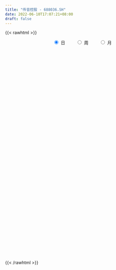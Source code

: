 ```yaml
---
title: "传音控股 - 688036.SH"
date: 2022-06-10T17:07:21+08:00
draft: false
---
```

{{< rawhtml >}}
    <div style="text-align: center">
        <label style="padding: 1rem;"><input style="margin-right: .5rem" type="radio" name="period" value="D" checked onclick="period_change(this)">日</label>
        <label style="padding: 1rem;"><input style="margin-right: .5rem" type="radio" name="period" value="W" onclick="period_change(this)">周</label>
        <label style="padding: 1rem;"><input style="margin-right: .5rem" type="radio" name="period" value="M" onclick="period_change(this)">月</label>
    </div>
    <div id="chart" style="height: 700px;"></div> 
    <script type="text/javascript">
        const D_v = [47363.56,30079.9,30883.66,30792.72,31730.46,27107.81,24083.86,39162.7,33456.62,27834.46,42386.45,78938.24,81482.48,94379.57,48024.28,46254.49,58816.42,36823.75,36920.59,74161.04,53949.15,29867.72,37811.48,62109.39,74662.02,68774.78,35077.62,43748.01,56751.76,44533.56,47951.21,53698.12,68654.54,56236.88,40958.2,31030.68,51072.81,65902.88,45884.04,50174.93,30133.36,41748.04,43965.98,53102.57,55805.41,54515.85,40709.91,26834.45,24958.51,26440.19,24046.53,39516.45,34043.17,40037.63,26807.56,54203.15,22894.88,39187.38,45211.93,16161.19,20170.76,15040.84,13759.25,12807.05,18932.2,18298.57,22418.82,16905.0,24142.18,31410.54,22236.91,23684.23,35474.31,39261.3,16657.26,15305.44,11795.38,17217.02,18834.3,33700.67,14515.69,24946.86,21654.26,20265.09,20853.77,17676.17,11584.55,16793.76,23650.35,17869.28,16143.61,12175.32,22645.52,32331.09,36164.26,30444.95,26086.9,19070.87,15137.69,16519.56,28006.05,28465.4,18044.39,12962.59,20426.82,16611.94,54763.0,110124.34,88299.82,63093.67,57353.45,40847.9,43629.68,44120.61,24441.67,51089.41,37269.5,39596.63,24913.69,45754.41,61454.64,42233.04,46270.35,53201.8,49248.85,49302.8,40514.73,40879.92,32947.67,37706.6,31924.77,45179.99,54684.21,23654.25,30237.96,43733.12,42103.39,34154.12,31852.05,41006.75,36582.42,36893.62,29037.62,29522.86,29124.65,39200.18,45355.16,34115.68,23296.62,31176.13,36237.19,23780.03,47184.65,55793.52,67414.05,58210.51,50376.02,61038.85,46099.18,41242.42,24841.79,28914.13,43301.97,34939.48,32611.19,30547.33,47450.3,47777.62,36313.41,39551.87,32494.23,32477.26,26012.65,46802.47,50616.62,33180.3,30308.83,28512.29,51164.85,26489.65,40327.48,55718.43,34229.15,30920.03,63305.26,36157.47,41772.94,26787.75,42412.95,33882.57,25914.88,35643.33,35255.02,50387.1,38428.27,41157.08,48586.0,42025.62,30703.5,34867.33,30395.72,30846.2,24278.32,31000.94,26891.71,15824.13,26349.46,19829.4,25172.38,21626.96,29376.55,40770.97,27749.06,25351.41,18471.63,27104.68,64200.75,59289.94,44220.64,16087.1,21167.69,13136.39,20403.48,20100.3,19324.7,52980.13,53794.78,32633.92,34185.38,40611.74,60825.93,39954.71,26015.44,39684.0,46915.02,34686.65,25050.94,14229.84,13084.08,17524.13,19705.61,15502.56,17106.0,34834.72,21080.8,33837.97,31998.08,17107.5,27105.64,45160.18,41123.67,34565.85,22202.71,18676.03,26254.84,30180.73,29499.52,32233.16,33466.31,32402.39,56721.49,31640.53,38619.71,53864.14,47393.22,32040.5,40653.95,48006.76,40189.99,54880.71,35526.07,29416.85,43508.68,57761.73,41030.1,31706.12,31697.63,42588.45,38525.82,80502.88,39302.93,29258.26,29817.11,25014.65,21717.32,18813.88,43518.59,52112.93,43218.87,61440.54,51684.09,29925.39,32487.47,29544.28,38317.06,32690.01,41326.07,22449.9,31482.28,40804.72,27116.55,22426.47,20671.0,21265.21,26039.25,29272.14,20653.94,17155.54,30635.15,28971.93,23228.48,49399.13,65649.29,23616.74,27427.13,33471.08,25803.44,18252.56,20629.88,21253.98,23770.63,25342.17,33499.07,28541.88,27414.19,29033.72,24319.56,42938.92,25047.42,11993.53,22849.77,31921.49,21430.64,15137.62,19795.9,35208.11,16524.56,39654.43,25065.24,14215.04,11243.98,17992.28,22160.96,16457.96,16802.12,13658.87,22835.22,57022.87,48755.13,29376.58,15827.9,24548.28,26145.33,20829.65,19817.67,21500.88,14899.9,17108.79,17731.43,19483.11,19328.51,42052.41,14783.18,29316.07,49686.86,32699.81,29858.97,42572.31,28454.31,25965.18,17747.85,15218.82,35916.86,60790.68,23343.61,16073.64,25179.4,19537.3,13531.35,25736.07,29640.81,43221.04,35026.05,18855.21,19122.1,15916.32,26915.03,21220.85,24500.8,34099.44,15946.6,14687.95,12576.75,14132.41,26844.41,17465.33,14792.45,20808.9,18047.49,22540.46,31261.81,21027.14,81692.12,40300.27,17735.24,23327.72,28629.52,33405.96,16503.38,33735.51,20577.95,21778.0,19730.95,25213.37,33083.74,20304.71,16725.72,17861.01,31041.95,28619.29,21799.51,17370.99,14308.57,12523.12,10386.91,13252.26,14110.82,14196.79,19698.59,16338.86,36062.1,22111.08,13869.85,15707.45,9624.19,12019.88,10409.03,23239.25,44237.94,26338.59,22572.21,20112.32,62842.62,45229.95,43105.25,32020.18,28459.79,30021.08,29088.19,23580.46,19009.1,15257.83,18931.28,27858.73,20798.31,16264.74,20226.4,12844.32,16598.68,18817.14,18240.34,9930.35,17317.15,14256.08,36997.14,35571.57,27876.41,27709.85,22218.81,34011.23,31026.97,38803.17,28887.89,32249.16,25991.89,21156.13,15220.61,31029.37,32722.01,22790.92,19969.22,21102.01,15984.02,28997.57,68188.41,60045.31,47246.16,38828.2,20826.05,20327.41,29081.21,20236.14,33889.28,71823.12,65258.79,64248.16,49830.32,53172.7,49008.11,46514.63]
const D_histogram = [0.0,-0.1218917379,-0.3754184073,-0.6539093488,-0.6696674671,-0.7462264274,-0.696912223,-0.5416201138,-0.2783078896,-0.0887331962,0.106153621,0.4649430788,0.9168063271,1.2755086212,1.3818008326,1.4819863901,1.1517090778,0.7692548538,0.348142035,0.5865080522,0.7272507152,0.7243791234,0.6408414289,0.7374914204,1.2000700101,1.2402462908,1.2232489288,1.1627756436,0.8164726854,0.5485408619,0.4503775924,0.4857157018,0.7102603912,1.2065703711,1.3536923283,1.3407135365,1.9761452124,2.6508744493,2.5972553838,1.6162293667,1.1093468422,0.5478054269,0.7574923925,0.8807235454,1.2520905648,0.8281158892,0.7747493856,0.6624197539,0.5175118921,0.1467267782,-0.1991122696,-0.2235528478,-0.194727864,0.5237376503,0.898505618,0.1407949664,-0.5706594351,-1.1136931427,-1.774153268,-2.3444653106,-2.4988403389,-2.5038087691,-2.4142703111,-2.381474235,-2.5636912426,-2.3068744396,-1.7633012016,-1.3229322112,-0.6565272611,0.0453628226,0.4754114863,0.7159150303,0.3485726383,-0.5038234974,-1.0783412169,-1.2923146328,-1.5469412984,-1.4062090786,-1.3020054937,-0.5837393481,-0.0976536647,-0.0165638656,-0.1584310343,-0.5349917421,-0.8328398236,-0.8283532773,-0.7558845422,-0.7398848543,-0.9058500574,-1.1336210617,-1.4672934705,-1.5599655997,-1.4638137939,-0.8170547988,0.0164131993,0.3520095133,0.6277415815,0.6337249392,0.5773670147,0.4210319111,0.4447559555,0.3544420665,0.181261729,0.0784030159,-0.2004424914,-0.4130600311,-0.3704161359,0.4543280467,1.7760617103,2.72012283,3.4381475321,3.6965192872,3.6588599766,3.6634998366,3.2769876858,3.2318225182,3.0765203629,2.3185236382,1.7035112881,1.936550165,2.0399426443,1.6474018381,0.8312926746,0.9265405932,0.6177906882,0.5390215368,-0.0257706889,-0.462199048,-0.7572254364,-0.9853609433,-1.2684081993,-0.9184804946,-0.77518924,-0.6395231327,-0.7701993909,-1.3572366683,-1.331077789,-1.8276804671,-2.1801233418,-2.0371354349,-2.0191574916,-2.1001244489,-2.3725614535,-2.5385497981,-2.7082084259,-2.2920185546,-1.7039130395,-1.2915470382,-1.1905228884,-0.694358093,-0.2225665274,0.1899400746,0.6261937836,1.3108587182,2.1334038463,2.7359264363,2.7325911482,1.999485385,1.1498099727,0.7571968306,0.1836264913,-0.1839831367,0.2538732186,0.728239149,1.0808990453,0.5858296287,1.594293445,3.0534072393,3.6827904795,4.8720039024,4.6143099466,3.6767142743,2.4941385773,2.8480542664,1.6089603056,1.0600373921,0.5322705531,0.8361943971,1.9026675176,2.4902107275,3.9408663478,4.7498124917,3.5844550918,2.191827699,-0.8834450403,-2.4742112319,-4.4852141545,-5.0338508542,-5.1419560297,-5.3375494234,-5.6810700251,-5.7583295178,-6.2246098585,-5.7492871806,-5.7141292988,-5.3622986441,-3.8749803401,-2.8867942004,-2.2681643734,-2.2683569,-2.3749046682,-1.5498562839,-0.3376108958,-0.1279976605,0.9109330706,1.4622420842,1.7292928146,1.5143321776,1.9387256977,1.7301451244,1.0986342546,1.502611212,1.072776366,0.8066684241,0.7956914516,0.1482194262,-1.312591636,-3.0038687701,-3.8672369058,-4.203563039,-3.9902467452,-3.6074589088,-3.022441983,-2.6554534282,-2.2851442702,-2.5798124352,-1.5634642665,-0.7802398628,0.0173367762,0.8528969257,1.0596130524,0.7944746146,0.7172876393,-0.0131536609,-1.2991542448,-1.7378879008,-1.82729468,-1.7469725892,-1.5585821138,-0.9099194858,-0.3556944168,-0.0120717658,-0.1037013408,0.3161148266,0.8563542245,1.4954073616,2.4185861939,2.8571219876,3.0287625543,2.1837588293,2.5296705381,2.3855904622,1.7833463077,1.0975765637,0.3718423535,-0.1100860076,-0.3249806439,0.0198553903,0.3642694305,0.3059898168,1.015559061,1.1324053065,1.2761947005,1.15009467,1.6520758118,2.007104658,1.9915702007,2.7560262024,3.5966961344,4.2280138756,4.4486189687,4.2567146273,3.6106951651,2.0611226413,1.0811272196,0.3123966879,0.0385863848,-0.0619997281,-0.7046436583,-2.0040179492,-2.7131500121,-3.4550574595,-3.8344220053,-3.970688877,-3.9575387977,-3.7836941348,-3.0801257629,-3.1567463979,-2.7679378725,-3.3618795219,-3.2374935599,-2.8151777757,-2.1758987644,-1.8146428439,-1.4541859964,-0.9017657678,-0.2406138462,0.0250858479,0.2427273281,0.8745807965,1.2184823245,1.4734151891,1.6367167067,1.871969741,1.8944908724,1.1833966186,0.6794990379,0.5568874524,-0.0223011639,0.0980998627,0.4207113244,-0.3284331236,-1.1860086136,-1.6439676745,-2.1676782017,-2.2956021374,-2.0633228472,-1.8386634173,-1.3487594633,-0.9519763922,-0.8995859753,-1.0439667801,-1.221959803,-0.7030811691,-0.7417670295,-0.6730994861,-0.7332161432,-0.475474694,-0.3417254942,-0.1202552111,0.1320976626,0.8937986814,1.0616713647,1.153725164,1.3452407167,1.1233132696,0.8063982283,1.525155117,1.298574609,1.2956863927,1.2323676871,0.8508850567,0.476304161,0.5075056777,0.3677784717,0.2212149091,0.4853402328,1.5643697643,2.4711750407,2.7375942965,2.7636684974,2.571444658,1.9026344768,1.4029838527,0.8287756417,0.6406521641,0.2351372096,0.0752953049,0.1204019067,-0.1681599006,-0.5450493,0.0705249306,0.5079994826,1.3005114687,2.1466006793,2.2137658652,2.0821785226,2.1083288096,2.0516712624,1.8743967303,1.5467706238,1.2215193249,0.1908830291,-0.1574219216,-0.9216139249,-1.6407481719,-1.6998898975,-1.8585003569,-2.0030877073,-1.78403984,-1.6546429727,-1.508506527,-1.7026304748,-1.7775159655,-1.8443548284,-1.6470011641,-1.6218621735,-1.4929633423,-1.086042297,-0.3948067968,-0.048909495,0.2482248824,0.390801722,0.4089947623,-0.0419471935,-0.1250225093,-0.0367039089,0.255965012,0.2600162414,-0.0459110126,-0.2338709621,-0.4000463906,-1.1913321907,-1.2300127407,-1.3448047229,-1.0361793229,-0.9086648624,-0.9260841368,-1.0038795925,-1.1418694069,-1.2343613602,-0.8114035401,-0.6683498537,-0.8356221426,-0.8491320576,-0.8127627408,-0.856226912,-0.9544336616,-0.9915601154,-0.76730184,-0.6489577252,-0.3853813622,-0.2268716812,-0.0622359342,0.0939218229,0.3084795857,0.2260497553,0.0729606615,0.3863257924,0.5024970497,1.2396079054,1.3876024808,1.2932757916,1.2092462882,1.0324878012,0.7719742986,0.4855399001,-0.1382752279,-1.1326286521,-1.3313017892,-1.4696379169,-1.7931272151,-2.5945281732,-2.6073227639,-2.3119501764,-1.9702086895,-1.7647142639,-1.525008099,-1.1095754507,-0.7806626713,-0.5533505648,-0.3423005961,-0.2902111665,-0.0028670223,0.0926799668,0.2523307089,0.2766520705,0.264023864,0.1912823666,0.0063827316,0.0078371045,-0.0297146433,0.2134554816,0.3340777925,0.924742178,0.9230682101,1.0095136403,1.0722441438,1.0480079223,0.7115975147,0.2963675986,0.2561543336,0.1079030738,0.3946864062,0.6069940915,0.5450433749,0.4267935417,0.6199071172,0.9072962894,0.9717989472,0.9452494078,0.9112834257,0.9036431699,1.0116762075,1.452914304,1.7925683564,1.7454412722,1.3701402145,1.0552242084,0.8892625798,0.5878486633,0.4348912533,0.6806772472,1.3278778987,1.9535982947,2.3869261262,2.4947350485,2.6060720839,2.2681405318,1.9796116547]
const D_fast = [0.0,-0.1523646724,-0.4997459436,-0.9417142223,-1.1248892074,-1.3880047745,-1.5129186259,-1.4930315451,-1.2992962933,-1.1319048989,-0.9104796766,-0.435454449,0.2456103811,0.9231898305,1.3749322501,1.845614405,1.8032643622,1.6131238517,1.2790465417,1.6640395718,1.9865949137,2.1648181028,2.2414907654,2.522513612,3.2851097042,3.6353475576,3.9241624279,4.1543830535,4.0121982668,3.8814016587,3.8958327873,4.0525998222,4.4547096093,5.252662182,5.7382072213,6.0604068136,7.1898747926,8.5273226418,9.1230174223,8.5460487469,8.3165029329,7.8919128743,8.290972938,8.6343849773,9.3187746379,9.1018289346,9.2421497775,9.2954250842,9.2798951954,8.945791776,8.5501746608,8.4698458707,8.4499888885,9.2993888154,9.8987831875,9.1762712775,8.3221520173,7.500695024,6.3966965817,5.2402682114,4.4611830984,3.830262476,3.3162333561,2.7536608735,1.9305210553,1.6106192483,1.7133671859,1.8230031235,2.3252762584,3.0385070478,3.587408583,4.0068908846,3.7266916522,2.7483396421,1.9042366183,1.3671845442,0.7258225541,0.5150025042,0.2937047157,0.8660360243,1.3277082915,1.4046571242,1.2231821969,0.7128735536,0.2068155162,0.0042137432,-0.1122886573,-0.281260183,-0.6736879004,-1.1848641702,-1.8853599466,-2.3680234757,-2.6378251184,-2.1953298229,-1.357758525,-0.9341598327,-0.5014923691,-0.3370777766,-0.2490939474,-0.3001710733,-0.16525804,-0.1669614123,-0.2948263176,-0.3780842768,-0.7070404069,-1.0229229543,-1.0728830932,-0.1345568989,1.6311921923,3.2552840195,4.8328456046,6.0153471815,6.892402865,7.8129176842,8.2456524549,9.0084429168,9.6222708523,9.443905037,9.254770509,9.9719469271,10.5853250675,10.6046347209,9.996348726,10.3232317929,10.16892956,10.2249157928,9.6536808949,9.1017027738,8.6173700262,8.1428942836,7.5427449776,7.6630525587,7.6125465034,7.5883318275,7.2651057216,6.3387592771,6.0321487091,5.0786259142,4.1811522041,3.8148562522,3.3280448227,2.7220467531,1.8564693852,1.0558435911,0.2091328568,0.0523180894,0.2144453447,0.3039245864,0.107318014,0.4298932863,0.84604322,1.3060348407,1.8988369955,2.9112166097,4.2671126994,5.5536168984,6.2334293974,6.0001949804,5.4379720613,5.2346581269,4.7069944104,4.2933889982,4.7947136582,5.4511393758,6.0740240334,5.725412024,7.1324492016,9.3549148057,10.9049956658,13.3122100643,14.2080935951,14.1896764914,13.6306354387,14.6965646945,13.85971081,13.5757972446,13.1810980438,13.6940704871,15.236210487,16.4463063788,18.882178586,20.8785778528,20.6093342259,19.7646637578,16.4685297585,14.2592107589,11.1269042976,9.3198048844,7.9262107016,6.396229952,4.6324418439,3.1155999719,1.0931671665,0.1311680492,-1.2622063937,-2.2509504,-1.732377181,-1.4658895914,-1.4143008577,-1.9815826094,-2.6818565446,-2.2442722312,-1.1164295671,-0.9388157469,0.3278482518,1.2447177864,1.9440917205,2.1077141279,3.0167890724,3.2407447802,2.8838924741,3.6635222345,3.50188148,3.4374406441,3.6253865345,3.0149693657,1.2260103945,-1.2162339322,-3.0464112943,-4.4336281872,-5.2178735798,-5.7369504705,-5.9075440405,-6.2044188427,-6.4053957523,-7.3450170261,-6.7195349241,-6.131370486,-5.329459653,-4.2806752721,-3.8090558822,-3.8755756664,-3.7734407319,-4.5071704473,-6.1179595924,-6.9911652235,-7.5373956728,-7.8938167293,-8.0950717824,-7.6738890258,-7.208587561,-6.8679828515,-6.9855377616,-6.4866928877,-5.7323649336,-4.719459956,-3.1916345753,-2.0388182847,-1.1099870794,-1.4090510971,-0.4307217538,0.0215957859,-0.1348117917,-0.5461873947,-1.1789610165,-1.6884108796,-1.9845506768,-1.6347507951,-1.1992693972,-1.1810515568,-0.2175925472,0.1823550249,0.6451930939,0.806616731,1.7216168258,2.5784218365,3.0607799294,4.5142424816,6.2540864472,7.9424076573,9.2751674925,10.147441808,10.404096137,9.3698042736,8.6600906568,7.969459297,7.7052955901,7.5892095452,6.7704047004,4.9700259223,3.5826063563,1.9769345441,0.638964497,-0.489974594,-1.4662092141,-2.2382880849,-2.3047511537,-3.1705583882,-3.473734331,-4.9081458608,-5.5931332888,-5.8746119485,-5.7793076284,-5.8717124188,-5.8748020703,-5.5478232837,-4.9468248237,-4.6748536676,-4.3965303554,-3.5460316879,-2.8975095787,-2.2742229168,-1.7017422226,-0.998496753,-0.5023529036,-0.9175980027,-1.2516208239,-1.2350105463,-1.8197744536,-1.6748484613,-1.2470591686,-2.0783118974,-3.2323895409,-4.1013405203,-5.166970598,-5.868795068,-6.1523464896,-6.387352914,-6.2346388259,-6.0758498528,-6.2483559298,-6.6537284296,-7.1372114032,-6.7941030617,-7.0182306794,-7.1178380075,-7.3612587004,-7.2223859247,-7.1740680985,-6.9826616181,-6.6972843287,-5.7121336396,-5.2788431152,-4.8983580249,-4.3705322929,-4.3116314227,-4.426946907,-3.326901239,-3.2288380947,-2.9078047128,-2.6630314966,-2.8317928629,-3.0872977184,-2.9292197822,-2.9770023702,-3.0682622057,-2.6828018237,-1.2126798512,0.3119191854,1.2627370154,1.9797283407,2.4303656657,2.2372141037,2.0883094428,1.7212951422,1.6933347056,1.3466040535,1.205585975,1.2807930535,0.950191271,0.4370395466,1.0702450099,1.6347194325,2.7523592858,4.1350986662,4.7557053184,5.1446626064,5.6978950958,6.1541553642,6.4454800148,6.5045465642,6.4846750965,5.501759558,5.1140991269,4.1195036424,2.9901823524,2.5060681524,1.8828326038,1.2374733265,1.0105112338,0.726247358,0.4952571719,-0.1245243946,-0.6437888767,-1.1717164467,-1.3861130733,-1.7664396261,-2.0107816305,-1.8753711595,-1.2828373584,-0.9491674304,-0.5899768324,-0.3496995623,-0.2292578315,-0.6906865856,-0.8050175287,-0.7258749055,-0.3692147317,-0.3001594419,-0.6175644491,-0.8639921391,-1.1301791653,-2.219298013,-2.5654817482,-3.0164749111,-2.9668943418,-3.066546097,-3.3154864055,-3.6442517594,-4.0677089254,-4.4687912188,-4.2486842837,-4.2727180607,-4.6488958853,-4.8746888147,-5.0415101831,-5.2990310823,-5.6358462473,-5.9208627299,-5.8884299145,-5.9323252311,-5.7650942087,-5.663302448,-5.5142256845,-5.3345874717,-5.0429098124,-5.068827204,-5.2036761324,-4.7937295534,-4.5519340337,-3.5049212016,-3.0100260061,-2.7810337474,-2.5627516786,-2.4813882154,-2.5489081434,-2.7139575668,-3.3723415018,-4.649852089,-5.1813506734,-5.6870962803,-6.4588673823,-7.9089003837,-8.5735256653,-8.856140622,-9.0069513075,-9.2426354478,-9.3841813077,-9.246142522,-9.1123954105,-9.0234209452,-8.8979461255,-8.9184094875,-8.6317820989,-8.5130651181,-8.2903316988,-8.1968473195,-8.14346956,-8.1683904658,-8.3516944179,-8.3482807689,-8.3932611775,-8.0967271822,-7.8925854232,-7.0707354932,-6.8416424085,-6.5028185683,-6.1720270288,-5.9342612697,-6.0927722986,-6.4339103151,-6.4100849967,-6.5313604881,-6.1459055541,-5.7818493459,-5.7075392188,-5.7190906665,-5.3710003117,-4.8567870672,-4.5493346726,-4.3395718601,-4.1457169857,-3.927446449,-3.5664943596,-2.7620276871,-1.9742315456,-1.5849983117,-1.6177643158,-1.6688742698,-1.6125202535,-1.7669720042,-1.8112066008,-1.3952512951,-0.416081169,0.6980388007,1.7280981638,2.4595908482,3.2224459046,3.4515494855,3.657923522]
const D_slow = [0.0,-0.0304729345,-0.1243275363,-0.2878048735,-0.4552217403,-0.6417783471,-0.8160064029,-0.9514114313,-1.0209884037,-1.0431717028,-1.0166332975,-0.9003975278,-0.671195946,-0.3523187907,-0.0068685826,0.3636280149,0.6515552844,0.8438689979,0.9309045066,1.0775315197,1.2593441985,1.4404389793,1.6006493365,1.7850221916,2.0850396942,2.3951012669,2.7009134991,2.99160741,3.1957255813,3.3328607968,3.4454551949,3.5668841204,3.7444492181,4.0460918109,4.384514893,4.7196932771,5.2137295802,5.8764481925,6.5257620385,6.9298193802,7.2071560907,7.3441074474,7.5334805455,7.7536614319,8.0666840731,8.2737130454,8.4674003918,8.6330053303,8.7623833033,8.7990649979,8.7492869304,8.6933987185,8.6447167525,8.7756511651,9.0002775696,9.0354763112,8.8928114524,8.6143881667,8.1708498497,7.584733522,6.9600234373,6.334071245,5.7305036673,5.1351351085,4.4942122979,3.917493688,3.4766683876,3.1459353348,2.9818035195,2.9931442251,3.1119970967,3.2909758543,3.3781190139,3.2521631395,2.9825778353,2.6594991771,2.2727638525,1.9212115828,1.5957102094,1.4497753724,1.4253619562,1.4212209898,1.3816132312,1.2478652957,1.0396553398,0.8325670205,0.6435958849,0.4586246713,0.232162157,-0.0512431084,-0.4180664761,-0.808057876,-1.1740113245,-1.3782750242,-1.3741717243,-1.286169346,-1.1292339506,-0.9708027158,-0.8264609621,-0.7212029844,-0.6100139955,-0.5214034789,-0.4760880466,-0.4564872926,-0.5065979155,-0.6098629233,-0.7024669572,-0.5888849456,-0.144869518,0.5351611895,1.3946980725,2.3188278943,3.2335428885,4.1494178476,4.9686647691,5.7766203986,6.5457504893,7.1253813989,7.5512592209,8.0353967621,8.5453824232,8.9572328827,9.1650560514,9.3966911997,9.5511388717,9.685894256,9.6794515837,9.5639018217,9.3745954626,9.1282552268,8.811153177,8.5815330533,8.3877357433,8.2278549602,8.0353051125,7.6959959454,7.3632264981,6.9063063813,6.3612755459,5.8519916872,5.3472023143,4.822171202,4.2290308387,3.5943933891,2.9173412827,2.344336644,1.9183583842,1.5954716246,1.2978409025,1.1242513792,1.0686097474,1.116094766,1.2726432119,1.6003578915,2.1337088531,2.8176904622,3.5008382492,4.0007095954,4.2881620886,4.4774612963,4.5233679191,4.4773721349,4.5408404396,4.7229002268,4.9931249881,5.1395823953,5.5381557566,6.3015075664,7.2222051863,8.4402061619,9.5937836485,10.5129622171,11.1364968614,11.848510428,12.2507505044,12.5157598525,12.6488274907,12.85787609,13.3335429694,13.9560956513,14.9413122382,16.1287653612,17.0248791341,17.5728360588,17.3519747988,16.7334219908,15.6121184522,14.3536557386,13.0681667312,11.7337793754,10.3135118691,8.8739294896,7.317777025,5.8804552298,4.4519229051,3.1113482441,2.1426031591,1.420904609,0.8538635157,0.2867742907,-0.3069518764,-0.6944159474,-0.7788186713,-0.8108180864,-0.5830848188,-0.2175242977,0.2147989059,0.5933819503,1.0780633747,1.5105996558,1.7852582195,2.1609110225,2.429105114,2.63077222,2.8296950829,2.8667499395,2.5386020305,1.7876348379,0.8208256115,-0.2300651482,-1.2276268346,-2.1294915617,-2.8851020575,-3.5489654145,-4.1202514821,-4.7652045909,-5.1560706575,-5.3511306232,-5.3467964292,-5.1335721978,-4.8686689346,-4.670050281,-4.4907283712,-4.4940167864,-4.8188053476,-5.2532773228,-5.7101009928,-6.1468441401,-6.5364896685,-6.76396954,-6.8528931442,-6.8559110857,-6.8818364208,-6.8028077142,-6.5887191581,-6.2148673177,-5.6102207692,-4.8959402723,-4.1387496337,-3.5928099264,-2.9603922919,-2.3639946763,-1.9181580994,-1.6437639584,-1.5508033701,-1.578324872,-1.6595700329,-1.6546061853,-1.5635388277,-1.4870413735,-1.2331516083,-0.9500502816,-0.6310016065,-0.343477939,0.0695410139,0.5713171784,1.0692097286,1.7582162792,2.6573903128,3.7143937817,4.8265485239,5.8907271807,6.793400972,7.3086816323,7.5789634372,7.6570626092,7.6667092053,7.6512092733,7.4750483587,6.9740438715,6.2957563684,5.4319920036,4.4733865022,3.480714283,2.4913295836,1.5454060499,0.7753746092,-0.0138119903,-0.7057964584,-1.5462663389,-2.3556397289,-3.0594341728,-3.6034088639,-4.0570695749,-4.420616074,-4.6460575159,-4.7062109775,-4.6999395155,-4.6392576835,-4.4206124844,-4.1159919032,-3.747638106,-3.3384589293,-2.870466494,-2.3968437759,-2.1009946213,-1.9311198618,-1.7918979987,-1.7974732897,-1.772948324,-1.6677704929,-1.7498787738,-2.0463809272,-2.4573728458,-2.9992923963,-3.5731929306,-4.0890236424,-4.5486894967,-4.8858793626,-5.1238734606,-5.3487699545,-5.6097616495,-5.9152516002,-6.0910218925,-6.2764636499,-6.4447385214,-6.6280425572,-6.7469112307,-6.8323426043,-6.862406407,-6.8293819914,-6.605932321,-6.3405144799,-6.0520831889,-5.7157730097,-5.4349446923,-5.2333451352,-4.852056356,-4.5274127037,-4.2034911055,-3.8953991838,-3.6826779196,-3.5636018794,-3.4367254599,-3.344780842,-3.2894771147,-3.1681420565,-2.7770496154,-2.1592558553,-1.4748572811,-0.7839401568,-0.1410789923,0.3345796269,0.6853255901,0.8925195005,1.0526825415,1.1114668439,1.1302906701,1.1603911468,1.1183511716,0.9820888466,0.9997200793,1.1267199499,1.4518478171,1.9884979869,2.5419394532,3.0624840839,3.5895662863,4.1024841019,4.5710832844,4.9577759404,5.2631557716,5.3108765289,5.2715210485,5.0411175673,4.6309305243,4.2059580499,3.7413329607,3.2405610339,2.7945510739,2.3808903307,2.0037636989,1.5781060802,1.1337270888,0.6726383817,0.2608880907,-0.1445774526,-0.5178182882,-0.7893288625,-0.8880305617,-0.9002579354,-0.8382017148,-0.7405012843,-0.6382525937,-0.6487393921,-0.6799950194,-0.6891709966,-0.6251797437,-0.5601756833,-0.5716534365,-0.630121177,-0.7301327746,-1.0279658223,-1.3354690075,-1.6716701882,-1.9307150189,-2.1578812346,-2.3894022687,-2.6403721669,-2.9258395186,-3.2344298586,-3.4372807436,-3.6043682071,-3.8132737427,-4.0255567571,-4.2287474423,-4.4428041703,-4.6814125857,-4.9293026145,-5.1211280745,-5.2833675059,-5.3797128464,-5.4364307667,-5.4519897503,-5.4285092946,-5.3513893981,-5.2948769593,-5.2766367939,-5.1800553458,-5.0544310834,-4.744529107,-4.3976284868,-4.0743095389,-3.7719979669,-3.5138760166,-3.3208824419,-3.1994974669,-3.2340662739,-3.5172234369,-3.8500488842,-4.2174583634,-4.6657401672,-5.3143722105,-5.9662029015,-6.5441904456,-7.0367426179,-7.4779211839,-7.8591732087,-8.1365670713,-8.3317327392,-8.4700703804,-8.5556455294,-8.628198321,-8.6289150766,-8.6057450849,-8.5426624077,-8.47349939,-8.407493424,-8.3596728324,-8.3580771495,-8.3561178734,-8.3635465342,-8.3101826638,-8.2266632157,-7.9954776712,-7.7647106186,-7.5123322086,-7.2442711726,-6.982269192,-6.8043698134,-6.7302779137,-6.6662393303,-6.6392635618,-6.5405919603,-6.3888434374,-6.2525825937,-6.1458842083,-5.9909074289,-5.7640833566,-5.5211336198,-5.2848212679,-5.0570004114,-4.831089619,-4.5781705671,-4.2149419911,-3.766799902,-3.3304395839,-2.9879045303,-2.7240984782,-2.5017828333,-2.3548206674,-2.2460978541,-2.0759285423,-1.7439590676,-1.255559494,-0.6588279624,-0.0351442003,0.6163738207,1.1834089536,1.6783118673]
const D_data = [['2020-05-20', 52.93, 54.66, 52.68, 55.52],['2020-05-21', 54.87, 52.75, 52.2, 55.24],['2020-05-22', 52.3, 49.87, 49.8, 53.5],['2020-05-25', 49.89, 47.67, 47.0, 50.33],['2020-05-26', 48.0, 49.58, 47.82, 49.86],['2020-05-27', 49.7, 47.92, 47.85, 49.76],['2020-05-28', 47.85, 48.74, 47.28, 48.86],['2020-05-29', 48.15, 50.0, 48.12, 51.5],['2020-06-01', 50.66, 52.02, 50.03, 52.77],['2020-06-02', 51.87, 52.03, 51.37, 52.69],['2020-06-03', 51.9, 53.0, 51.9, 54.0],['2020-06-04', 53.8, 56.65, 53.13, 58.57],['2020-06-05', 55.93, 60.46, 55.66, 61.65],['2020-06-08', 61.25, 62.3, 60.2, 65.84],['2020-06-09', 60.5, 61.44, 60.06, 63.4],['2020-06-10', 61.51, 63.1, 61.01, 64.44],['2020-06-11', 62.75, 58.21, 58.06, 62.79],['2020-06-12', 56.49, 56.5, 56.0, 58.25],['2020-06-15', 55.41, 54.41, 54.38, 56.83],['2020-06-16', 55.2, 62.7, 55.2, 63.48],['2020-06-17', 62.7, 63.2, 62.03, 65.16],['2020-06-18', 63.11, 62.55, 61.05, 63.88],['2020-06-19', 63.0, 62.07, 61.57, 65.4],['2020-06-22', 63.21, 65.16, 63.02, 66.99],['2020-06-23', 65.52, 72.32, 63.73, 73.99],['2020-06-24', 70.5, 69.69, 68.67, 73.33],['2020-06-29', 69.4, 70.39, 68.15, 71.18],['2020-06-30', 71.5, 71.0, 70.13, 73.89],['2020-07-01', 70.0, 67.55, 67.4, 70.06],['2020-07-02', 67.53, 67.88, 66.56, 68.78],['2020-07-03', 67.91, 69.9, 67.9, 72.09],['2020-07-06', 69.91, 72.28, 68.04, 73.2],['2020-07-07', 73.28, 76.36, 71.28, 81.82],['2020-07-08', 76.8, 83.05, 76.36, 84.27],['2020-07-09', 84.19, 82.05, 81.08, 84.52],['2020-07-10', 80.6, 82.14, 80.0, 83.37],['2020-07-13', 81.0, 94.0, 80.62, 94.02],['2020-07-14', 92.04, 100.7, 91.4, 107.55],['2020-07-15', 103.0, 96.25, 94.5, 103.95],['2020-07-16', 94.99, 84.47, 83.12, 97.22],['2020-07-17', 87.9, 88.48, 85.0, 91.0],['2020-07-20', 90.98, 86.6, 78.38, 90.98],['2020-07-21', 85.8, 96.9, 85.0, 97.12],['2020-07-22', 95.1, 98.47, 92.6, 103.1],['2020-07-23', 98.0, 104.91, 96.0, 105.69],['2020-07-24', 100.99, 96.8, 96.8, 108.88],['2020-07-27', 95.63, 101.99, 95.55, 105.88],['2020-07-28', 101.98, 102.6, 100.0, 106.7],['2020-07-29', 101.0, 103.21, 100.0, 104.45],['2020-07-30', 104.0, 100.5, 99.12, 104.66],['2020-07-31', 100.4, 100.1, 99.5, 104.88],['2020-08-03', 102.05, 104.2, 99.02, 104.8],['2020-08-04', 103.72, 105.95, 103.72, 114.85],['2020-08-05', 103.0, 118.0, 102.08, 118.0],['2020-08-06', 117.18, 118.5, 116.06, 123.78],['2020-08-07', 117.88, 104.97, 103.88, 119.98],['2020-08-10', 103.22, 102.67, 102.4, 107.87],['2020-08-11', 102.67, 101.95, 96.5, 105.98],['2020-08-12', 99.91, 97.25, 91.03, 101.85],['2020-08-13', 95.71, 94.51, 93.54, 97.48],['2020-08-14', 94.04, 96.85, 94.04, 99.3],['2020-08-17', 98.42, 97.23, 94.11, 98.74],['2020-08-18', 97.25, 97.53, 96.0, 99.73],['2020-08-19', 97.6, 96.0, 95.0, 99.65],['2020-08-20', 94.88, 91.6, 90.05, 96.9],['2020-08-21', 92.16, 95.95, 92.15, 98.67],['2020-08-24', 95.51, 100.61, 95.51, 101.48],['2020-08-25', 100.36, 101.22, 98.52, 102.99],['2020-08-26', 100.22, 106.7, 98.58, 107.65],['2020-08-27', 108.6, 111.04, 107.01, 114.43],['2020-08-28', 110.99, 111.35, 108.08, 111.98],['2020-08-31', 111.01, 111.73, 108.21, 112.98],['2020-09-01', 111.73, 104.67, 104.0, 118.6],['2020-09-02', 106.98, 95.69, 94.25, 106.98],['2020-09-03', 94.5, 95.11, 92.23, 97.68],['2020-09-04', 94.25, 96.94, 91.99, 97.9],['2020-09-07', 97.61, 94.37, 93.57, 98.25],['2020-09-08', 95.0, 98.13, 94.5, 99.5],['2020-09-09', 95.17, 97.5, 95.17, 101.0],['2020-09-10', 99.0, 106.89, 97.56, 109.28],['2020-09-11', 108.41, 107.18, 103.02, 108.9],['2020-09-14', 109.55, 103.8, 101.5, 110.88],['2020-09-15', 103.8, 100.97, 99.51, 103.8],['2020-09-16', 100.98, 96.53, 95.95, 102.0],['2020-09-17', 95.92, 95.3, 92.3, 97.13],['2020-09-18', 95.38, 97.76, 94.5, 98.55],['2020-09-21', 97.15, 98.29, 96.1, 100.75],['2020-09-22', 97.61, 97.3, 95.08, 99.6],['2020-09-23', 98.78, 94.0, 94.0, 98.78],['2020-09-24', 92.0, 91.35, 90.36, 93.79],['2020-09-25', 90.52, 87.42, 86.71, 91.96],['2020-09-28', 88.26, 87.98, 85.34, 90.3],['2020-09-29', 88.36, 89.0, 88.0, 92.51],['2020-09-30', 88.81, 96.82, 88.26, 97.2],['2020-10-09', 100.0, 102.66, 99.51, 103.6],['2020-10-12', 105.11, 99.55, 99.36, 106.45],['2020-10-13', 100.5, 100.68, 99.71, 102.9],['2020-10-14', 101.0, 98.42, 98.0, 102.56],['2020-10-15', 99.8, 97.86, 97.31, 99.8],['2020-10-16', 99.0, 96.32, 95.26, 99.0],['2020-10-19', 97.76, 98.47, 96.11, 99.73],['2020-10-20', 99.3, 97.1, 96.12, 99.51],['2020-10-21', 97.62, 95.49, 94.3, 97.89],['2020-10-22', 95.88, 95.66, 94.1, 95.88],['2020-10-23', 95.5, 92.3, 91.42, 96.17],['2020-10-26', 90.97, 91.47, 89.02, 94.2],['2020-10-27', 91.66, 93.8, 89.83, 93.95],['2020-10-28', 104.01, 105.9, 101.26, 107.5],['2020-10-29', 105.4, 118.8, 104.51, 123.55],['2020-10-30', 119.54, 122.05, 114.0, 128.5],['2020-11-02', 126.32, 126.34, 120.3, 128.94],['2020-11-03', 126.35, 126.36, 123.5, 128.98],['2020-11-04', 127.9, 126.6, 122.02, 127.9],['2020-11-05', 127.02, 130.51, 122.35, 131.0],['2020-11-06', 132.2, 128.01, 127.01, 132.2],['2020-11-09', 129.93, 134.5, 129.5, 138.7],['2020-11-10', 135.12, 135.99, 126.01, 138.5],['2020-11-11', 134.99, 129.1, 127.7, 136.87],['2020-11-12', 131.03, 129.83, 127.1, 132.5],['2020-11-13', 130.0, 142.0, 127.6, 143.0],['2020-11-16', 147.32, 144.07, 138.88, 150.26],['2020-11-17', 148.28, 139.8, 139.4, 148.6],['2020-11-18', 140.74, 133.5, 132.0, 141.1],['2020-11-19', 132.0, 145.0, 130.31, 145.0],['2020-11-20', 143.18, 141.33, 138.08, 145.99],['2020-11-23', 141.3, 145.0, 139.01, 147.82],['2020-11-24', 143.8, 138.75, 137.1, 147.08],['2020-11-25', 138.67, 138.82, 135.13, 143.76],['2020-11-26', 138.7, 139.47, 135.77, 144.99],['2020-11-27', 139.39, 139.51, 135.61, 143.69],['2020-11-30', 141.6, 137.81, 136.89, 141.99],['2020-12-01', 138.01, 146.29, 138.01, 148.08],['2020-12-02', 146.98, 145.57, 144.08, 155.58],['2020-12-03', 146.22, 146.85, 144.28, 148.67],['2020-12-04', 148.13, 144.12, 140.44, 148.13],['2020-12-07', 143.91, 136.72, 135.58, 145.46],['2020-12-08', 135.5, 142.88, 131.58, 143.69],['2020-12-09', 140.0, 134.8, 134.25, 143.26],['2020-12-10', 134.96, 133.64, 131.89, 139.19],['2020-12-11', 134.09, 138.46, 133.35, 139.99],['2020-12-14', 139.17, 136.5, 136.23, 143.28],['2020-12-15', 137.81, 134.16, 130.15, 137.81],['2020-12-16', 135.52, 129.65, 128.84, 137.98],['2020-12-17', 131.0, 128.38, 127.05, 131.32],['2020-12-18', 128.5, 125.78, 125.5, 128.98],['2020-12-21', 127.05, 132.16, 124.45, 132.57],['2020-12-22', 131.41, 135.74, 130.58, 142.45],['2020-12-23', 136.5, 135.3, 131.22, 138.93],['2020-12-24', 136.58, 132.0, 130.6, 136.99],['2020-12-25', 132.89, 137.99, 132.89, 141.37],['2020-12-28', 139.6, 140.1, 137.06, 141.88],['2020-12-29', 137.86, 141.9, 137.86, 141.97],['2020-12-30', 141.21, 145.0, 141.21, 148.19],['2020-12-31', 147.0, 152.14, 145.27, 153.58],['2021-01-04', 152.98, 159.61, 149.61, 165.58],['2021-01-05', 158.33, 163.03, 155.0, 165.18],['2021-01-06', 163.0, 159.71, 157.0, 163.2],['2021-01-07', 159.6, 151.0, 148.89, 159.65],['2021-01-08', 152.0, 147.1, 142.65, 153.72],['2021-01-11', 147.39, 150.85, 146.4, 153.49],['2021-01-12', 151.0, 146.98, 146.92, 151.55],['2021-01-13', 148.6, 147.65, 144.99, 154.15],['2021-01-14', 147.45, 158.61, 146.12, 161.68],['2021-01-15', 158.88, 162.6, 155.51, 165.64],['2021-01-18', 160.1, 164.74, 157.13, 165.45],['2021-01-19', 163.0, 155.12, 154.57, 164.0],['2021-01-20', 157.63, 177.0, 155.12, 177.0],['2021-01-21', 177.7, 192.06, 170.5, 194.99],['2021-01-22', 191.01, 191.0, 182.0, 196.17],['2021-01-25', 191.0, 207.51, 187.0, 211.99],['2021-01-26', 204.59, 197.0, 192.06, 204.59],['2021-01-27', 197.01, 190.0, 183.88, 199.5],['2021-01-28', 186.81, 185.2, 183.0, 195.58],['2021-01-29', 186.97, 206.0, 182.0, 208.8],['2021-02-01', 200.0, 187.14, 180.01, 200.0],['2021-02-02', 188.96, 193.78, 185.02, 195.5],['2021-02-03', 191.0, 193.56, 189.88, 205.32],['2021-02-04', 190.75, 205.75, 190.75, 211.21],['2021-02-05', 203.0, 222.0, 202.32, 245.0],['2021-02-08', 224.97, 224.2, 214.01, 227.85],['2021-02-09', 225.0, 245.2, 216.23, 261.94],['2021-02-10', 242.13, 249.0, 235.2, 252.99],['2021-02-18', 252.02, 229.0, 224.01, 254.69],['2021-02-19', 226.03, 224.0, 216.88, 232.85],['2021-02-22', 223.62, 193.8, 189.87, 223.62],['2021-02-23', 190.02, 200.83, 188.14, 204.73],['2021-02-24', 200.32, 185.3, 184.44, 201.5],['2021-02-25', 190.74, 195.0, 188.08, 198.39],['2021-02-26', 185.12, 196.61, 181.79, 199.0],['2021-03-01', 200.57, 192.25, 189.45, 200.96],['2021-03-02', 193.79, 186.08, 185.09, 193.87],['2021-03-03', 188.0, 185.05, 176.88, 188.0],['2021-03-04', 184.0, 175.04, 172.0, 184.87],['2021-03-05', 171.0, 183.0, 166.21, 189.8],['2021-03-08', 182.7, 175.0, 175.0, 186.99],['2021-03-09', 174.87, 176.11, 170.66, 185.16],['2021-03-10', 181.91, 192.0, 181.39, 192.77],['2021-03-11', 188.0, 190.0, 183.36, 194.91],['2021-03-12', 190.88, 187.82, 183.02, 190.88],['2021-03-15', 183.06, 180.0, 176.6, 186.0],['2021-03-16', 181.0, 176.51, 172.78, 187.58],['2021-03-17', 178.9, 188.49, 175.45, 189.0],['2021-03-18', 189.43, 198.01, 187.0, 200.55],['2021-03-19', 193.39, 189.0, 187.61, 203.88],['2021-03-22', 187.0, 203.0, 187.0, 205.8],['2021-03-23', 206.0, 202.1, 197.08, 206.0],['2021-03-24', 200.0, 202.04, 200.0, 209.5],['2021-03-25', 195.0, 197.5, 192.31, 202.0],['2021-03-26', 200.89, 207.59, 199.08, 209.4],['2021-03-29', 205.58, 201.9, 199.25, 208.0],['2021-03-30', 198.9, 195.69, 195.02, 202.96],['2021-03-31', 197.65, 209.38, 191.89, 209.38],['2021-04-01', 205.12, 200.22, 197.05, 205.19],['2021-04-02', 203.0, 201.5, 193.53, 203.2],['2021-04-06', 204.0, 204.98, 197.43, 209.5],['2021-04-07', 202.2, 196.0, 190.36, 203.94],['2021-04-08', 194.04, 180.0, 175.0, 194.04],['2021-04-09', 178.11, 167.13, 165.23, 180.94],['2021-04-12', 166.8, 168.0, 160.64, 168.49],['2021-04-13', 166.0, 168.15, 165.0, 169.48],['2021-04-14', 167.29, 171.31, 167.29, 176.85],['2021-04-15', 171.0, 171.76, 169.18, 172.95],['2021-04-16', 173.88, 173.9, 166.21, 174.7],['2021-04-19', 173.5, 171.01, 169.5, 174.96],['2021-04-20', 169.9, 170.52, 168.01, 174.35],['2021-04-21', 167.99, 159.8, 155.86, 170.49],['2021-04-22', 162.21, 175.82, 162.21, 175.87],['2021-04-23', 175.1, 176.09, 171.72, 179.35],['2021-04-26', 175.8, 179.49, 172.21, 181.09],['2021-04-27', 175.5, 184.0, 175.0, 186.96],['2021-04-28', 191.35, 179.0, 176.0, 193.0],['2021-04-29', 181.51, 172.99, 172.72, 184.5],['2021-04-30', 173.35, 174.37, 170.89, 178.1],['2021-05-06', 170.0, 163.63, 161.03, 170.18],['2021-05-07', 165.0, 150.0, 150.0, 165.54],['2021-05-10', 148.64, 154.0, 148.51, 156.56],['2021-05-11', 150.0, 154.73, 146.44, 155.89],['2021-05-12', 155.0, 154.55, 151.0, 158.5],['2021-05-13', 154.01, 154.4, 150.75, 156.5],['2021-05-14', 151.8, 160.5, 151.8, 161.59],['2021-05-17', 163.98, 161.1, 158.21, 166.0],['2021-05-18', 163.99, 159.77, 154.1, 163.99],['2021-05-19', 158.99, 153.97, 153.58, 160.71],['2021-05-20', 153.69, 160.38, 153.69, 165.49],['2021-05-21', 161.02, 164.01, 159.18, 165.8],['2021-05-24', 165.0, 168.48, 159.0, 172.68],['2021-05-25', 169.21, 177.01, 165.88, 179.48],['2021-05-26', 176.21, 176.0, 175.37, 181.0],['2021-05-27', 175.2, 176.03, 169.36, 177.0],['2021-05-28', 173.05, 163.0, 162.49, 175.8],['2021-05-31', 162.99, 178.0, 162.43, 178.0],['2021-06-01', 173.21, 174.0, 168.21, 175.6],['2021-06-02', 174.94, 167.6, 166.8, 175.5],['2021-06-03', 167.03, 163.96, 163.39, 168.93],['2021-06-04', 163.96, 159.99, 158.66, 165.45],['2021-06-07', 160.3, 159.65, 159.21, 163.94],['2021-06-08', 160.0, 160.7, 156.0, 162.8],['2021-06-09', 160.77, 167.71, 158.61, 169.99],['2021-06-10', 169.5, 169.5, 168.31, 174.55],['2021-06-11', 169.5, 165.28, 163.01, 169.5],['2021-06-15', 165.28, 177.01, 165.02, 183.0],['2021-06-16', 178.9, 172.53, 170.61, 180.99],['2021-06-17', 171.34, 174.43, 169.88, 176.8],['2021-06-18', 175.78, 172.0, 169.37, 180.42],['2021-06-21', 168.56, 182.0, 168.21, 183.95],['2021-06-22', 180.53, 184.0, 178.43, 185.35],['2021-06-23', 186.0, 182.0, 181.0, 186.0],['2021-06-24', 181.09, 195.92, 181.09, 195.98],['2021-06-25', 195.0, 204.1, 191.0, 204.88],['2021-06-28', 203.0, 209.07, 202.8, 220.8],['2021-06-29', 211.64, 210.33, 205.34, 214.83],['2021-06-30', 209.78, 209.5, 205.69, 211.96],['2021-07-01', 209.5, 205.6, 196.0, 210.0],['2021-07-02', 204.0, 191.6, 186.0, 204.0],['2021-07-05', 190.0, 194.2, 188.02, 196.44],['2021-07-06', 195.02, 193.75, 191.5, 201.32],['2021-07-07', 192.89, 198.36, 192.0, 201.0],['2021-07-08', 199.8, 200.6, 198.01, 203.84],['2021-07-09', 200.24, 192.56, 190.85, 202.51],['2021-07-12', 193.69, 179.0, 177.0, 194.64],['2021-07-13', 179.47, 180.0, 177.2, 186.0],['2021-07-14', 182.01, 174.01, 173.26, 182.14],['2021-07-15', 173.0, 173.29, 170.88, 178.75],['2021-07-16', 175.5, 172.37, 169.26, 176.2],['2021-07-19', 172.0, 171.15, 169.2, 176.85],['2021-07-20', 170.0, 170.85, 169.57, 175.0],['2021-07-21', 171.46, 177.28, 171.0, 185.89],['2021-07-22', 179.5, 166.75, 165.5, 179.5],['2021-07-23', 167.0, 171.0, 159.88, 172.2],['2021-07-26', 167.01, 155.5, 154.32, 169.01],['2021-07-27', 157.77, 160.3, 156.01, 167.0],['2021-07-28', 160.0, 162.7, 158.5, 165.0],['2021-07-29', 164.26, 165.82, 161.0, 167.37],['2021-07-30', 164.28, 162.9, 159.76, 164.64],['2021-08-02', 162.36, 162.93, 156.72, 164.78],['2021-08-03', 162.93, 166.22, 158.28, 166.49],['2021-08-04', 165.01, 169.75, 162.2, 172.5],['2021-08-05', 169.0, 166.55, 166.18, 171.17],['2021-08-06', 166.0, 166.7, 159.0, 168.88],['2021-08-09', 164.66, 174.0, 163.39, 177.33],['2021-08-10', 174.94, 173.27, 168.51, 176.06],['2021-08-11', 171.36, 174.3, 170.18, 176.0],['2021-08-12', 174.3, 175.03, 173.02, 179.3],['2021-08-13', 174.27, 177.98, 170.65, 179.34],['2021-08-16', 178.0, 177.15, 174.0, 185.74],['2021-08-17', 177.12, 167.0, 166.0, 178.6],['2021-08-18', 167.48, 166.76, 164.0, 168.95],['2021-08-19', 166.92, 170.07, 164.18, 172.45],['2021-08-20', 169.0, 162.4, 159.27, 169.58],['2021-08-23', 162.4, 169.7, 160.1, 170.99],['2021-08-24', 171.47, 173.4, 169.7, 178.95],['2021-08-25', 175.0, 158.6, 158.01, 176.28],['2021-08-26', 160.0, 152.0, 146.55, 160.0],['2021-08-27', 151.88, 151.98, 149.85, 155.79],['2021-08-30', 152.0, 146.57, 145.6, 155.4],['2021-08-31', 145.5, 147.5, 139.88, 148.79],['2021-09-01', 146.52, 150.0, 143.36, 150.91],['2021-09-02', 149.57, 148.96, 145.51, 150.67],['2021-09-03', 150.01, 152.27, 147.5, 154.02],['2021-09-06', 152.3, 151.87, 148.32, 155.0],['2021-09-07', 151.89, 147.28, 147.01, 152.3],['2021-09-08', 147.71, 143.0, 142.35, 148.88],['2021-09-09', 143.64, 139.97, 139.26, 144.0],['2021-09-10', 141.0, 148.0, 140.03, 148.8],['2021-09-13', 146.57, 140.85, 139.8, 149.57],['2021-09-14', 143.01, 140.8, 139.05, 143.9],['2021-09-15', 141.36, 137.71, 136.5, 141.64],['2021-09-16', 136.41, 140.79, 134.62, 141.84],['2021-09-17', 138.15, 139.0, 136.53, 142.88],['2021-09-22', 139.89, 139.9, 137.6, 140.19],['2021-09-23', 139.17, 140.6, 138.51, 144.17],['2021-09-24', 140.45, 149.19, 139.12, 149.5],['2021-09-27', 149.19, 144.13, 142.6, 150.74],['2021-09-28', 144.64, 143.89, 141.11, 146.96],['2021-09-29', 143.43, 146.07, 140.23, 147.36],['2021-09-30', 146.79, 141.0, 138.68, 147.06],['2021-10-08', 142.0, 138.36, 138.08, 146.36],['2021-10-11', 141.99, 152.65, 139.72, 156.0],['2021-10-12', 154.42, 142.6, 142.2, 155.0],['2021-10-13', 143.24, 145.2, 140.62, 146.66],['2021-10-14', 146.98, 144.7, 143.0, 147.65],['2021-10-15', 145.0, 139.8, 139.0, 145.58],['2021-10-18', 140.15, 137.85, 135.1, 140.15],['2021-10-19', 138.4, 141.9, 136.23, 142.8],['2021-10-20', 141.9, 139.33, 137.7, 141.9],['2021-10-21', 138.46, 138.23, 136.26, 139.23],['2021-10-22', 137.47, 143.52, 136.6, 143.56],['2021-10-25', 143.16, 157.78, 142.01, 159.0],['2021-10-26', 157.78, 162.28, 155.0, 170.0],['2021-10-27', 162.28, 159.27, 157.28, 164.15],['2021-10-28', 159.0, 159.1, 157.42, 160.96],['2021-10-29', 161.49, 157.99, 156.72, 161.86],['2021-11-01', 158.97, 151.49, 148.55, 159.94],['2021-11-02', 152.0, 151.84, 148.01, 152.33],['2021-11-03', 152.0, 149.0, 147.58, 154.0],['2021-11-04', 150.0, 152.5, 148.45, 153.5],['2021-11-05', 152.98, 148.67, 147.33, 154.0],['2021-11-08', 149.27, 150.5, 145.51, 150.57],['2021-11-09', 149.95, 153.0, 147.0, 153.73],['2021-11-10', 152.98, 148.3, 148.0, 156.3],['2021-11-11', 148.21, 145.25, 144.17, 149.0],['2021-11-12', 146.14, 158.29, 145.09, 160.05],['2021-11-15', 158.29, 159.3, 157.15, 163.0],['2021-11-16', 159.0, 168.0, 155.0, 168.8],['2021-11-17', 166.71, 174.75, 163.5, 184.0],['2021-11-18', 172.98, 169.54, 166.68, 176.0],['2021-11-19', 169.0, 169.0, 166.85, 174.07],['2021-11-22', 170.0, 172.85, 167.26, 179.97],['2021-11-23', 172.85, 173.95, 170.58, 176.0],['2021-11-24', 176.0, 174.0, 169.15, 178.0],['2021-11-25', 172.5, 172.8, 171.2, 175.0],['2021-11-26', 171.21, 172.9, 169.6, 173.99],['2021-11-29', 168.0, 161.7, 161.0, 169.0],['2021-11-30', 161.0, 167.28, 155.18, 167.28],['2021-12-01', 165.0, 159.35, 158.8, 165.13],['2021-12-02', 159.0, 155.55, 155.26, 161.0],['2021-12-03', 155.55, 161.0, 154.0, 161.16],['2021-12-06', 161.0, 158.3, 156.03, 161.4],['2021-12-07', 158.0, 156.6, 156.4, 160.67],['2021-12-08', 157.05, 160.27, 157.05, 163.0],['2021-12-09', 160.1, 159.08, 157.7, 161.5],['2021-12-10', 159.1, 159.08, 157.13, 161.28],['2021-12-13', 159.21, 153.65, 153.13, 162.25],['2021-12-14', 153.73, 153.21, 152.9, 156.48],['2021-12-15', 153.2, 151.6, 151.6, 154.76],['2021-12-16', 151.3, 153.93, 151.0, 155.08],['2021-12-17', 154.0, 151.07, 148.75, 155.33],['2021-12-20', 150.24, 151.49, 150.01, 157.35],['2021-12-21', 152.54, 155.3, 150.23, 157.26],['2021-12-22', 155.3, 161.13, 154.41, 165.28],['2021-12-23', 161.24, 159.31, 158.09, 164.5],['2021-12-24', 159.31, 160.4, 157.96, 162.88],['2021-12-27', 160.4, 159.8, 159.37, 163.0],['2021-12-28', 159.8, 158.9, 158.51, 162.88],['2021-12-29', 159.52, 151.9, 150.2, 160.15],['2021-12-30', 152.46, 154.9, 150.21, 157.44],['2021-12-31', 153.03, 156.9, 151.85, 157.5],['2022-01-04', 156.6, 160.49, 156.0, 163.34],['2022-01-05', 159.99, 157.8, 157.28, 162.05],['2022-01-06', 157.77, 153.1, 152.08, 158.9],['2022-01-07', 153.41, 153.04, 152.1, 160.36],['2022-01-10', 153.2, 152.0, 150.51, 153.86],['2022-01-11', 153.0, 140.8, 132.33, 153.6],['2022-01-12', 137.35, 146.84, 136.1, 147.66],['2022-01-13', 148.0, 144.22, 141.68, 148.0],['2022-01-14', 144.0, 148.84, 142.01, 149.52],['2022-01-17', 148.45, 146.68, 144.0, 150.44],['2022-01-18', 147.33, 144.1, 143.38, 150.3],['2022-01-19', 144.9, 141.95, 139.61, 144.9],['2022-01-20', 143.46, 139.35, 136.15, 143.46],['2022-01-21', 138.95, 137.9, 135.58, 139.8],['2022-01-24', 137.5, 143.96, 136.06, 144.49],['2022-01-25', 145.01, 140.89, 139.21, 145.01],['2022-01-26', 140.1, 135.8, 135.61, 140.94],['2022-01-27', 135.2, 136.0, 132.1, 137.29],['2022-01-28', 136.45, 135.43, 134.49, 137.79],['2022-02-07', 135.46, 133.12, 132.2, 138.1],['2022-02-08', 133.62, 130.67, 129.05, 133.62],['2022-02-09', 131.7, 129.6, 126.84, 131.7],['2022-02-10', 130.5, 131.96, 126.55, 133.08],['2022-02-11', 131.96, 130.25, 129.0, 132.9],['2022-02-14', 128.0, 131.93, 126.55, 133.5],['2022-02-15', 130.58, 130.74, 129.4, 132.59],['2022-02-16', 130.74, 130.8, 130.52, 134.02],['2022-02-17', 130.91, 130.8, 130.08, 132.1],['2022-02-18', 129.05, 131.93, 127.11, 132.3],['2022-02-21', 131.31, 128.02, 127.66, 131.98],['2022-02-22', 127.01, 125.86, 123.33, 127.92],['2022-02-23', 126.6, 131.58, 124.8, 132.0],['2022-02-24', 131.58, 129.9, 127.56, 131.58],['2022-02-25', 131.0, 140.0, 131.0, 140.6],['2022-02-28', 139.9, 135.42, 134.21, 140.49],['2022-03-01', 135.79, 133.0, 132.41, 135.89],['2022-03-02', 132.4, 133.09, 130.8, 133.65],['2022-03-03', 133.13, 131.6, 131.02, 133.94],['2022-03-04', 130.8, 129.6, 128.8, 132.35],['2022-03-07', 130.25, 127.83, 125.16, 130.25],['2022-03-08', 125.0, 120.81, 119.5, 128.8],['2022-03-09', 120.98, 110.78, 107.02, 120.98],['2022-03-10', 113.5, 116.0, 113.5, 118.0],['2022-03-11', 114.36, 114.14, 110.36, 115.7],['2022-03-14', 112.54, 108.62, 108.15, 113.88],['2022-03-15', 107.05, 97.1, 97.1, 108.0],['2022-03-16', 99.4, 101.88, 95.0, 102.64],['2022-03-17', 104.7, 103.64, 101.99, 105.6],['2022-03-18', 103.9, 103.26, 100.0, 104.8],['2022-03-21', 103.68, 100.5, 99.11, 103.68],['2022-03-22', 99.3, 99.72, 98.3, 101.31],['2022-03-23', 99.42, 101.5, 97.72, 102.97],['2022-03-24', 100.84, 100.5, 98.61, 101.5],['2022-03-25', 101.12, 99.0, 98.79, 102.7],['2022-03-28', 97.83, 98.41, 96.37, 99.38],['2022-03-29', 99.0, 95.65, 95.14, 99.0],['2022-03-30', 96.35, 98.17, 95.66, 98.76],['2022-03-31', 98.0, 95.61, 94.39, 98.0],['2022-04-01', 95.67, 96.02, 94.1, 97.2],['2022-04-06', 96.02, 93.82, 92.67, 96.57],['2022-04-07', 93.06, 92.4, 92.3, 94.22],['2022-04-08', 92.9, 90.4, 90.01, 92.9],['2022-04-11', 91.36, 87.18, 86.78, 91.36],['2022-04-12', 86.58, 87.83, 85.41, 88.27],['2022-04-13', 87.79, 86.04, 85.92, 88.0],['2022-04-14', 86.84, 89.0, 85.32, 89.42],['2022-04-15', 88.6, 87.49, 86.11, 88.6],['2022-04-18', 86.08, 94.66, 85.69, 95.38],['2022-04-19', 93.4, 88.45, 87.88, 94.18],['2022-04-20', 87.81, 89.47, 87.59, 91.66],['2022-04-21', 88.56, 89.36, 88.2, 93.77],['2022-04-22', 89.43, 88.21, 86.68, 89.43],['2022-04-25', 86.85, 83.04, 82.28, 87.57],['2022-04-26', 83.81, 79.45, 79.05, 83.82],['2022-04-27', 78.48, 82.18, 76.66, 83.0],['2022-04-28', 81.57, 79.51, 78.02, 81.8],['2022-04-29', 80.98, 84.6, 77.51, 84.73],['2022-05-05', 84.65, 84.5, 82.52, 86.98],['2022-05-06', 82.78, 81.03, 79.63, 83.88],['2022-05-09', 80.6, 79.34, 78.5, 81.49],['2022-05-10', 78.5, 83.0, 77.01, 84.8],['2022-05-11', 82.48, 85.26, 82.48, 88.4],['2022-05-12', 84.51, 83.37, 82.3, 86.62],['2022-05-13', 84.4, 82.33, 80.68, 84.47],['2022-05-16', 83.57, 82.08, 81.73, 86.5],['2022-05-17', 81.5, 82.32, 80.6, 83.2],['2022-05-18', 83.0, 84.14, 80.76, 84.6],['2022-05-19', 84.39, 90.17, 83.12, 90.8],['2022-05-20', 93.0, 91.75, 88.9, 95.17],['2022-05-23', 91.75, 88.61, 88.21, 92.75],['2022-05-24', 88.61, 84.15, 84.11, 89.58],['2022-05-25', 84.15, 83.6, 81.94, 85.67],['2022-05-26', 83.9, 84.57, 81.5, 85.0],['2022-05-27', 84.31, 81.85, 81.36, 85.09],['2022-05-30', 82.48, 82.56, 79.39, 83.21],['2022-05-31', 82.66, 87.95, 81.87, 89.23],['2022-06-01', 87.5, 95.94, 86.36, 98.0],['2022-06-02', 96.24, 100.23, 96.05, 101.0],['2022-06-06', 96.7, 102.3, 96.7, 104.79],['2022-06-07', 100.06, 101.6, 100.02, 102.68],['2022-06-08', 100.54, 104.33, 100.54, 106.59],['2022-06-09', 105.19, 100.17, 98.5, 105.98],['2022-06-10', 99.97, 101.0, 97.49, 101.5]]
const W_v = [486266.44,656760.5900000001,515341.8,487990.14,392287.81,279865.87,289296.35,195889.91,136180.74,131669.38,241174.3,217457.21,225566.03,226328.97,335644.44,297470.05,281610.53,371962.55,263249.0,250156.97,251190.27,145376.66,167908.84,158385.41,116725.35,147880.58,107972.03,117175.13,218099.27,222654.88,181932.64,173159.83,182708.1,152877.55,264098.25,284298.51,232709.98,205546.19,228062.16,250578.42,243168.02,249137.85,142989.59,194607.96,143626.14,78837.91,117113.45,130382.54,96063.06,105396.15,86041.55,67151.93,36164.26,107259.97,107905.25,332892.77,210393.31,198623.64,252408.68,201351.72,185681.18,192849.43,161161.17,173143.77,162995.39,283138.61,173239.79,194699.85,177338.48,193782.89,122535.56,65149.18,210436.37,181082.9,200900.47,151388.51,114067.08,144874.95,169067.0,115015.3,178833.83,201593.2,86599.02,104575.64,108229.69,155209.37,142823.1,157782.11,180845.87,208284.42,221094.04,185548.12,203895.83,179381.59,205081.77,166265.32,132283.95,123756.02,190865.57,125584.09,132407.73,148753.81,66764.79,91572.27,16524.56,108170.97,91915.13,175530.76,103193.43,115704.25,156344.89,129958.47,161304.19,131666.57,115834.71,110455.64,85811.35,92658.66,184082.49,132852.32,120110.77,116047.48,67841.85,100407.16,73332.45,126797.02,203310.32,130158.62,99110.89,49669.4,78561.06,150373.78,164978.42,47148.02,121732.13,194317.32,156309.03,191207.33,262773.92]
const W_histogram = [0.0,-0.6528547009,-1.2982029172,-1.5223420278,-1.7563499802,-1.7613787842,-1.6671111618,-1.664910837,-1.6095235118,-1.4708950693,-1.1365885684,-0.7762558451,-0.3771634308,0.1825146312,1.1353686316,2.0415271848,3.2389577107,3.7198068866,3.7267661272,3.5037844882,2.4396656442,1.707130473,0.646405418,-0.0885349014,-0.7783858428,-1.3765113451,-1.6561003376,-1.7724889031,-1.3105765151,-0.723765315,-0.2307335314,0.0097208459,-0.1339135705,-0.2054041992,0.4317757824,0.5584999293,0.9655465607,1.6555813726,2.0101526349,2.8990195831,3.6930451733,4.5039436817,4.9522790974,5.2387709938,4.5678724572,3.7824221824,3.9979547135,2.9180685978,2.6493031299,1.6423279314,0.162989031,-0.2754796982,-0.2651289229,-0.750704245,-1.3718937895,0.1127294115,1.3209296884,2.8019827511,3.434462168,3.4206982998,3.4051543,2.7261409475,1.2126594336,0.8411464006,1.3267615398,1.0964663376,1.737840604,3.7112254804,5.5524253771,7.2654181116,9.4936901152,8.5879629231,5.5932875455,2.3129449205,0.1964004547,-1.3124890457,-1.24735675,-1.7712493937,-4.437594637,-5.6714405747,-6.222101997,-6.5510356552,-8.1542903507,-8.2283123097,-7.7672919443,-7.2658374756,-6.8764017806,-6.032232825,-4.8422906649,-1.8672744257,-0.7713755136,-0.0499758938,-0.9507518197,-1.6178403997,-2.5292938848,-2.7809356887,-2.122134394,-2.6365261325,-3.5239789489,-3.9072184382,-4.2364399409,-4.8067475271,-4.2626502153,-4.211841202,-4.1090915578,-3.7094313194,-2.9906653049,-1.416712657,-0.9042480412,0.1267997155,1.4981083626,2.5727868958,2.3910240059,2.0627269417,1.266444026,1.3222909196,1.0875142876,0.657434815,0.1042923495,-0.9273557312,-1.6621919204,-2.3416282363,-2.5075975921,-1.9295252232,-2.0897198969,-3.0224028653,-4.0912001811,-4.7574856042,-5.0440267064,-5.2345127423,-5.1699313485,-4.7054226556,-4.2802034671,-3.8895927152,-3.2214931306,-1.888949941,-1.4384524541,0.2436221086,1.4850638708]
const W_fast = [0.0,-0.8160683761,-1.7859673217,-2.3906919392,-3.0637873867,-3.5091608868,-3.8316710548,-4.2456984393,-4.592691992,-4.8217873168,-4.7716279581,-4.605359196,-4.3005576394,-3.6952509197,-2.4585547613,-1.0420144119,0.9651555416,2.3759564393,3.3146072116,3.9675716946,3.5133692618,3.2076167088,2.3084930082,1.5514189635,0.6669715614,-0.2752817772,-0.9688958541,-1.5284066453,-1.3941383861,-0.9882685148,-0.552920114,-0.3100355252,-0.4871483343,-0.6099900128,0.1351339145,0.4014830436,1.0499163152,2.1538464703,3.0109558913,4.6245777352,6.3418646188,8.2787490476,9.9651542377,11.5613388825,12.0324084603,12.192563731,13.4075849406,13.0572159743,13.4507762888,12.8543830732,11.4157914306,10.9084527769,10.8525213214,10.179269938,9.2151069461,10.7279125,12.266345199,14.4478939495,15.9389889084,16.7803996152,17.6161441904,17.6186660748,16.4083494192,16.2471229863,17.0644285106,17.1082498927,18.1840843101,21.0852755567,24.3145817976,27.84392906,32.4456235924,33.6868871311,32.0905336399,29.388427245,27.3209828928,25.483971131,25.2372642392,24.2705592471,20.4948153446,17.8431092631,15.7369223416,13.7702297696,10.1284024865,7.99730245,6.5164998294,5.2014949291,3.871830179,3.2079409283,3.1873104222,5.695508055,6.5985630887,7.3074687351,6.1690048542,5.0974561743,3.553679218,2.6068034919,2.7350711881,1.5615479166,-0.2068996371,-1.566943736,-2.9552752239,-4.7272696919,-5.2488349339,-6.2509862211,-7.1755094664,-7.7032070578,-7.7321073695,-6.5123328859,-6.2259302804,-5.1631825948,-3.4173468571,-1.6994715999,-1.2834784884,-1.0960938171,-1.5757657263,-1.1893461028,-1.1522441629,-1.4179649318,-1.9450343099,-3.2085213234,-4.3589054927,-5.6237488676,-6.4166176215,-6.3209265584,-7.0035512063,-8.691834891,-10.7834322521,-12.6390890763,-14.186636855,-15.6857510765,-16.9136525198,-17.6254994908,-18.2703311691,-18.852118596,-18.9893922941,-18.1290865897,-18.0382022164,-16.2952221266,-14.6825143966]
const W_slow = [0.0,-0.1632136752,-0.4877644045,-0.8683499115,-1.3074374065,-1.7477821026,-2.164559893,-2.5807876023,-2.9831684802,-3.3508922475,-3.6350393896,-3.8291033509,-3.9233942086,-3.8777655508,-3.5939233929,-3.0835415967,-2.273802169,-1.3438504474,-0.4121589156,0.4637872065,1.0737036175,1.5004862358,1.6620875903,1.6399538649,1.4453574042,1.1012295679,0.6872044835,0.2440822578,-0.083561871,-0.2645031998,-0.3221865826,-0.3197563711,-0.3532347638,-0.4045858136,-0.296641868,-0.1570168857,0.0843697545,0.4982650977,1.0008032564,1.7255581522,2.6488194455,3.7748053659,5.0128751403,6.3225678887,7.464536003,8.4101415486,9.409630227,10.1391473765,10.8014731589,11.2120551418,11.2528023996,11.183932475,11.1176502443,10.929974183,10.5870007356,10.6151830885,10.9454155106,11.6459111984,12.5045267404,13.3597013154,14.2109898904,14.8925251272,15.1956899856,15.4059765858,15.7376669707,16.0117835551,16.4462437061,17.3740500762,18.7621564205,20.5785109484,22.9519334772,25.098924208,26.4972460944,27.0754823245,27.1245824382,26.7964601767,26.4846209892,26.0418086408,24.9324099816,23.5145498379,21.9590243386,20.3212654248,18.2826928372,16.2256147597,14.2837917736,12.4673324047,10.7482319596,9.2401737533,8.0296010871,7.5627824807,7.3699386023,7.3574446288,7.1197566739,6.715296574,6.0829731028,5.3877391806,4.8572055821,4.198074049,3.3170793118,2.3402747022,1.281164717,0.0794778352,-0.9861847186,-2.0391450191,-3.0664179086,-3.9937757384,-4.7414420646,-5.0956202289,-5.3216822392,-5.2899823103,-4.9154552197,-4.2722584957,-3.6745024942,-3.1588207588,-2.8422097523,-2.5116370224,-2.2397584505,-2.0753997468,-2.0493266594,-2.2811655922,-2.6967135723,-3.2821206314,-3.9090200294,-4.3914013352,-4.9138313094,-5.6694320257,-6.692232071,-7.8816034721,-9.1426101487,-10.4512383342,-11.7437211713,-12.9200768352,-13.990127702,-14.9625258808,-15.7678991635,-16.2401366487,-16.5997497623,-16.5388442351,-16.1675782674]
const W_data = [['2019-09-30', 53.0, 57.8, 53.0, 69.0],['2019-10-11', 55.0, 47.57, 46.81, 55.55],['2019-10-18', 47.55, 43.31, 42.3, 47.86],['2019-10-25', 42.66, 45.0, 40.55, 46.75],['2019-11-01', 45.03, 42.16, 41.41, 46.62],['2019-11-08', 42.98, 42.75, 40.69, 43.46],['2019-11-15', 42.34, 42.58, 40.63, 44.46],['2019-11-22', 42.54, 40.01, 40.0, 42.91],['2019-11-29', 39.9, 39.12, 38.36, 39.9],['2019-12-06', 39.18, 39.0, 37.28, 39.46],['2019-12-13', 39.11, 41.19, 38.78, 43.1],['2019-12-20', 41.38, 42.1, 41.19, 43.75],['2019-12-27', 42.3, 43.63, 40.62, 45.32],['2020-01-03', 43.8, 47.61, 42.4, 49.2],['2020-01-10', 47.28, 56.64, 46.65, 56.65],['2020-01-17', 56.8, 61.9, 52.8, 64.97],['2020-01-23', 61.98, 73.0, 58.85, 78.68],['2020-02-07', 59.8, 71.11, 59.8, 76.77],['2020-02-14', 70.94, 69.36, 66.67, 76.31],['2020-02-21', 69.41, 68.8, 67.89, 76.88],['2020-02-28', 68.06, 57.26, 57.26, 68.38],['2020-03-06', 58.6, 58.39, 57.0, 63.5],['2020-03-13', 57.3, 50.58, 48.51, 58.08],['2020-03-20', 51.35, 50.25, 45.63, 52.03],['2020-03-27', 48.5, 46.82, 44.3, 49.35],['2020-04-03', 45.0, 43.79, 41.51, 45.5],['2020-04-10', 45.24, 44.31, 43.84, 46.84],['2020-04-17', 43.5, 43.97, 41.89, 44.65],['2020-04-24', 44.29, 50.93, 42.48, 52.99],['2020-04-30', 51.3, 54.5, 43.1, 54.78],['2020-05-08', 53.5, 55.83, 52.87, 57.6],['2020-05-15', 56.0, 54.52, 52.66, 56.8],['2020-05-22', 54.5, 49.87, 49.8, 55.52],['2020-05-29', 49.89, 50.0, 47.0, 51.5],['2020-06-05', 50.66, 60.46, 50.03, 61.65],['2020-06-12', 61.25, 56.5, 56.0, 65.84],['2020-06-19', 55.41, 62.07, 54.38, 65.4],['2020-06-24', 63.21, 69.69, 63.02, 73.99],['2020-07-03', 69.4, 69.9, 66.56, 73.89],['2020-07-10', 69.91, 82.14, 68.04, 84.52],['2020-07-17', 81.0, 88.48, 80.62, 107.55],['2020-07-24', 90.98, 96.8, 78.38, 108.88],['2020-07-31', 95.63, 100.1, 95.55, 106.7],['2020-08-07', 102.05, 104.97, 99.02, 123.78],['2020-08-14', 103.22, 96.85, 91.03, 107.87],['2020-08-21', 98.42, 95.95, 90.05, 99.73],['2020-08-28', 95.51, 111.35, 95.51, 114.43],['2020-09-04', 111.01, 96.94, 91.99, 118.6],['2020-09-11', 97.61, 107.18, 93.57, 109.28],['2020-09-18', 109.55, 97.76, 92.3, 110.88],['2020-09-25', 97.15, 87.42, 86.71, 100.75],['2020-09-30', 88.26, 96.82, 85.34, 97.2],['2020-10-09', 100.0, 102.66, 99.51, 103.6],['2020-10-16', 105.11, 96.32, 95.26, 106.45],['2020-10-23', 97.76, 92.3, 91.42, 99.73],['2020-10-30', 90.97, 122.05, 89.02, 128.5],['2020-11-06', 126.32, 128.01, 120.3, 132.2],['2020-11-13', 129.93, 142.0, 126.01, 143.0],['2020-11-20', 147.32, 141.33, 130.31, 150.26],['2020-11-27', 141.3, 139.51, 135.13, 147.82],['2020-12-04', 141.6, 144.12, 136.89, 155.58],['2020-12-11', 143.91, 138.46, 131.58, 145.46],['2020-12-18', 139.17, 125.78, 125.5, 143.28],['2020-12-25', 127.05, 137.99, 124.45, 142.45],['2020-12-31', 139.6, 152.14, 137.06, 153.58],['2021-01-08', 152.98, 147.1, 142.65, 165.58],['2021-01-15', 147.39, 162.6, 144.99, 165.64],['2021-01-22', 160.1, 191.0, 154.57, 196.17],['2021-01-29', 191.0, 206.0, 182.0, 211.99],['2021-02-05', 200.0, 222.0, 180.01, 245.0],['2021-02-10', 224.97, 249.0, 214.01, 261.94],['2021-02-19', 252.02, 224.0, 216.88, 254.69],['2021-02-26', 223.62, 196.61, 181.79, 223.62],['2021-03-05', 200.57, 183.0, 166.21, 200.96],['2021-03-12', 182.7, 187.82, 170.66, 194.91],['2021-03-19', 183.06, 189.0, 172.78, 203.88],['2021-03-26', 187.0, 207.59, 187.0, 209.5],['2021-04-02', 205.58, 201.5, 191.89, 209.38],['2021-04-09', 204.0, 167.13, 165.23, 209.5],['2021-04-16', 166.8, 173.9, 160.64, 176.85],['2021-04-23', 173.5, 176.09, 155.86, 179.35],['2021-04-30', 175.8, 174.37, 170.89, 193.0],['2021-05-07', 170.0, 150.0, 150.0, 170.18],['2021-05-14', 148.64, 160.5, 146.44, 161.59],['2021-05-21', 163.98, 164.01, 153.58, 166.0],['2021-05-28', 165.0, 163.0, 159.0, 181.0],['2021-06-04', 162.99, 159.99, 158.66, 178.0],['2021-06-11', 160.3, 165.28, 156.0, 174.55],['2021-06-18', 165.28, 172.0, 165.02, 183.0],['2021-06-25', 168.56, 204.1, 168.21, 204.88],['2021-07-02', 203.0, 191.6, 186.0, 220.8],['2021-07-09', 190.0, 192.56, 188.02, 203.84],['2021-07-16', 193.69, 172.37, 169.26, 194.64],['2021-07-23', 172.0, 171.0, 159.88, 185.89],['2021-07-30', 167.01, 162.9, 154.32, 169.01],['2021-08-06', 162.36, 166.7, 156.72, 172.5],['2021-08-13', 164.66, 177.98, 163.39, 179.34],['2021-08-20', 178.0, 162.4, 159.27, 185.74],['2021-08-27', 162.4, 151.98, 146.55, 178.95],['2021-09-03', 152.0, 152.27, 139.88, 155.4],['2021-09-10', 152.3, 148.0, 139.26, 155.0],['2021-09-17', 146.57, 139.0, 134.62, 149.57],['2021-09-24', 139.89, 149.19, 137.6, 149.5],['2021-09-30', 149.19, 141.0, 138.68, 150.74],['2021-10-08', 142.0, 138.36, 138.08, 146.36],['2021-10-15', 141.99, 139.8, 139.0, 156.0],['2021-10-22', 140.15, 143.52, 135.1, 143.56],['2021-10-29', 143.16, 157.99, 142.01, 170.0],['2021-11-05', 158.97, 148.67, 147.33, 159.94],['2021-11-12', 149.27, 158.29, 144.17, 160.05],['2021-11-19', 158.29, 169.0, 155.0, 184.0],['2021-11-26', 170.0, 172.9, 167.26, 179.97],['2021-12-03', 168.0, 161.0, 154.0, 169.0],['2021-12-10', 161.0, 159.08, 156.03, 163.0],['2021-12-17', 159.21, 151.07, 148.75, 162.25],['2021-12-24', 150.24, 160.4, 150.01, 165.28],['2021-12-31', 160.4, 156.9, 150.2, 163.0],['2022-01-07', 156.6, 153.04, 152.08, 163.34],['2022-01-14', 153.2, 148.84, 132.33, 153.86],['2022-01-21', 148.45, 137.9, 135.58, 150.44],['2022-01-28', 137.5, 135.43, 132.1, 145.01],['2022-02-11', 135.46, 130.25, 126.55, 138.1],['2022-02-18', 128.0, 131.93, 126.55, 134.02],['2022-02-25', 131.31, 140.0, 123.33, 140.6],['2022-03-04', 139.9, 129.6, 128.8, 140.49],['2022-03-11', 130.25, 114.14, 107.02, 130.25],['2022-03-18', 112.54, 103.26, 95.0, 113.88],['2022-03-25', 103.68, 99.0, 97.72, 103.68],['2022-04-01', 97.83, 96.02, 94.1, 99.38],['2022-04-08', 96.02, 90.4, 90.01, 96.57],['2022-04-15', 91.36, 87.49, 85.32, 91.36],['2022-04-22', 86.08, 88.21, 85.69, 95.38],['2022-04-29', 86.85, 84.6, 76.66, 87.57],['2022-05-06', 84.65, 81.03, 79.63, 86.98],['2022-05-13', 80.6, 82.33, 77.01, 88.4],['2022-05-20', 83.57, 91.75, 80.6, 95.17],['2022-05-27', 91.75, 81.85, 81.36, 92.75],['2022-06-02', 82.48, 100.23, 79.39, 101.0],['2022-06-10', 96.7, 101.0, 96.7, 106.59]]
const M_v = [486266.44,2007887.9199999999,945725.2899999997,909984.3199999999,1046936.5900000001,1136558.7899999998,659709.4300000001,742468.72,690678.1199999999,1065478.5600000001,1035110.41,557869.6900000001,461351.0,584222.25,894702.1200000001,843906.17,828416.73,591904.0,739213.4399999999,717609.7999999998,495737.39,768435.4599999998,875177.7200000001,674069.0699999999,504184.48,392141.42,601908.58,508364.92,529704.24,306407.57,594333.48,459847.3999999999,573631.92,399855.83]
const M_histogram = [0.0,-1.030017094,-1.7813659045,-1.7370539366,0.1388354507,0.3128889381,-0.5072478687,-0.238181112,-0.3331927012,0.976688961,3.61316134,5.8197771288,5.9343074416,7.2796707789,8.7050251228,9.9946970777,13.6316515192,14.4816454595,14.9214612941,11.9979125599,9.5580981889,9.3061916978,5.4334585959,1.4730037499,-1.770199864,-2.8907186418,-3.1068477205,-3.9930053264,-5.9513070112,-7.0958591256,-10.1941395828,-12.4933789098,-13.2263682215,-12.2900609484]
const M_fast = [0.0,-1.2875213675,-2.4842116541,-2.8741631704,-0.9635649205,-0.7112891985,-1.6582379725,-1.4487164937,-1.6270262583,-0.0729723558,3.4667903582,7.1283504291,8.7264576024,11.8917386343,15.493349259,19.2816954834,26.3265628046,30.7969681098,34.9671492679,35.0430786737,34.99278885,37.0674302832,34.5530618303,30.9608579218,27.275104342,25.4319059037,24.4390648948,22.5546559574,19.1085275197,16.1900106239,10.5431952711,5.1206112166,1.0810298495,-1.0551781144]
const M_slow = [0.0,-0.2575042735,-0.7028457496,-1.1371092338,-1.1024003711,-1.0241781366,-1.1509901038,-1.2105353818,-1.2938335571,-1.0496613168,-0.1463709818,1.3085733004,2.7921501608,4.6120678555,6.7883241362,9.2869984056,12.6949112854,16.3153226503,20.0456879738,23.0451661138,25.434690661,27.7612385855,29.1196032344,29.4878541719,29.0453042059,28.3226245455,27.5459126153,26.5476612838,25.0598345309,23.2858697495,20.7373348538,17.6139901264,14.307398071,11.2348828339]
const M_data = [['2019-09-30', 53.0, 57.8, 53.0, 69.0],['2019-10-31', 55.0, 41.66, 40.55, 55.55],['2019-11-29', 41.76, 39.12, 38.36, 44.46],['2019-12-31', 39.18, 45.63, 37.28, 46.21],['2020-01-23', 45.44, 73.0, 45.4, 78.68],['2020-02-28', 59.8, 57.26, 57.26, 76.88],['2020-03-31', 58.6, 42.81, 41.51, 63.5],['2020-04-30', 42.38, 54.5, 41.89, 54.78],['2020-05-29', 53.5, 50.0, 47.0, 57.6],['2020-06-30', 50.66, 71.0, 50.03, 73.99],['2020-07-31', 70.0, 100.1, 66.56, 108.88],['2020-08-31', 102.05, 111.73, 90.05, 123.78],['2020-09-30', 111.73, 96.82, 85.34, 118.6],['2020-10-30', 100.0, 122.05, 89.02, 128.5],['2020-11-30', 126.32, 137.81, 120.3, 150.26],['2020-12-31', 138.01, 152.14, 124.45, 155.58],['2021-01-29', 152.98, 206.0, 142.65, 211.99],['2021-02-26', 200.0, 196.61, 180.01, 261.94],['2021-03-31', 200.57, 209.38, 166.21, 209.5],['2021-04-30', 205.12, 174.37, 155.86, 209.5],['2021-05-31', 170.0, 178.0, 146.44, 181.0],['2021-06-30', 173.21, 209.5, 156.0, 220.8],['2021-07-30', 209.5, 162.9, 154.32, 210.0],['2021-08-31', 162.36, 147.5, 139.88, 185.74],['2021-09-30', 146.52, 141.0, 134.62, 155.0],['2021-10-29', 142.0, 157.99, 135.1, 170.0],['2021-11-30', 158.97, 167.28, 144.17, 184.0],['2021-12-31', 165.0, 156.9, 148.75, 165.28],['2022-01-28', 156.6, 135.43, 132.1, 163.34],['2022-02-28', 135.46, 135.42, 123.33, 140.6],['2022-03-31', 135.79, 95.61, 94.39, 135.89],['2022-04-29', 95.67, 84.6, 76.66, 97.2],['2022-05-31', 84.65, 87.95, 77.01, 95.17],['2022-06-30', 87.5, 101.0, 86.36, 106.59]]
        const D_a = [null,null,null,47.0,null,null,null,null,null,null,null,null,null,65.84,null,null,null,null,54.38,null,null,null,null,null,73.99,null,null,null,null,66.56,null,null,null,null,null,null,null,null,null,null,null,null,null,null,null,108.88,null,null,null,null,null,null,null,null,null,null,null,null,null,null,null,null,null,null,90.05,null,null,null,null,null,null,null,118.6,null,null,null,null,null,null,null,null,null,null,null,null,null,null,null,null,null,null,85.34,null,null,null,null,null,null,null,null,99.73,null,null,null,null,89.02,null,null,null,null,null,null,null,null,null,null,null,null,null,null,150.26,null,null,null,null,null,null,135.13,null,null,null,null,155.58,null,null,null,null,null,null,null,null,null,null,null,null,124.45,null,null,null,null,null,null,null,null,null,null,null,null,null,null,null,null,null,null,null,null,null,null,null,null,null,null,null,null,null,null,null,null,null,null,261.94,null,null,null,null,null,null,null,null,null,null,null,null,166.21,null,null,null,null,null,null,null,null,null,null,null,null,209.5,null,null,null,null,null,null,null,null,null,null,null,160.64,null,null,null,null,null,null,null,null,null,null,null,193.0,null,null,null,null,null,146.44,null,null,null,null,null,null,null,null,null,null,181.0,null,null,null,null,null,null,null,null,156.0,null,null,null,null,null,null,null,null,null,null,null,null,220.8,null,null,null,null,null,null,null,null,null,null,null,null,null,null,null,null,null,null,null,154.32,null,null,null,null,null,null,null,null,null,null,null,null,null,null,185.74,null,null,null,null,null,null,null,null,null,null,139.88,null,null,null,155.0,null,null,null,null,null,null,null,134.62,null,null,null,null,150.74,null,null,null,138.08,null,null,null,147.65,null,null,null,null,136.26,null,null,null,null,null,null,null,null,null,null,null,null,null,null,null,null,null,null,184.0,null,null,null,null,null,null,null,null,null,null,null,null,null,null,null,null,null,null,null,null,null,148.75,null,null,null,null,null,null,null,null,null,null,163.34,null,null,null,null,132.33,null,null,null,null,null,null,null,null,null,145.01,null,null,null,null,null,null,null,null,null,null,null,null,null,null,123.33,null,null,null,null,null,null,133.94,null,null,null,null,null,null,null,null,95.0,null,null,null,null,null,null,102.7,null,null,null,null,null,null,null,null,null,null,null,85.32,null,null,null,null,93.77,null,null,null,76.66,null,null,null,null,null,null,88.4,null,null,null,null,null,null,null,null,null,null,null,null,79.39,null,null,null,null,null,106.59,null,null]
const W_a = [null,null,null,null,null,null,null,null,null,37.28,null,null,null,null,null,null,78.68,null,null,null,null,null,null,null,null,41.51,null,null,null,null,null,null,null,null,null,null,null,null,null,null,null,null,null,123.78,null,null,null,null,null,null,null,85.34,null,null,null,null,null,null,null,null,null,null,null,null,null,null,null,null,null,null,261.94,null,null,null,null,null,null,null,null,null,null,null,null,146.44,null,null,null,null,null,null,220.8,null,null,null,null,null,null,null,null,null,null,134.62,null,null,null,null,null,null,null,null,184.0,null,null,null,null,null,null,null,null,null,null,null,null,null,null,null,null,null,null,null,null,null,76.66,null,null,null,null,null,null]
const M_a = [null,null,null,37.28,null,null,null,null,null,null,null,null,null,null,null,null,null,261.94,null,null,null,null,null,null,null,null,null,null,null,null,null,76.66,null,null]
        const D_b = [[{ coord: ['2020-05-25', 65.84] }, { coord: ['2020-06-23', 54.38] }],[{ coord: ['2020-07-24', 108.88] }, { coord: ['2020-10-26', 90.05] }],[{ coord: ['2020-11-16', 150.26] }, { coord: ['2020-12-21', 135.13] }],[{ coord: ['2021-02-09', 209.5] }, { coord: ['2021-08-16', 166.21] }],[{ coord: ['2021-08-31', 150.74] }, { coord: ['2022-01-25', 139.88] }],[{ coord: ['2022-04-14', 88.4] }, { coord: ['2022-05-30', 85.32] }]]
const W_b = [[{ coord: ['2019-12-06', 78.68] }, { coord: ['2020-08-07', 41.51] }],[{ coord: ['2021-02-10', 220.8] }, { coord: ['2021-11-19', 146.44] }]]
const M_b = []
    </script>
{{< /rawhtml >}}
